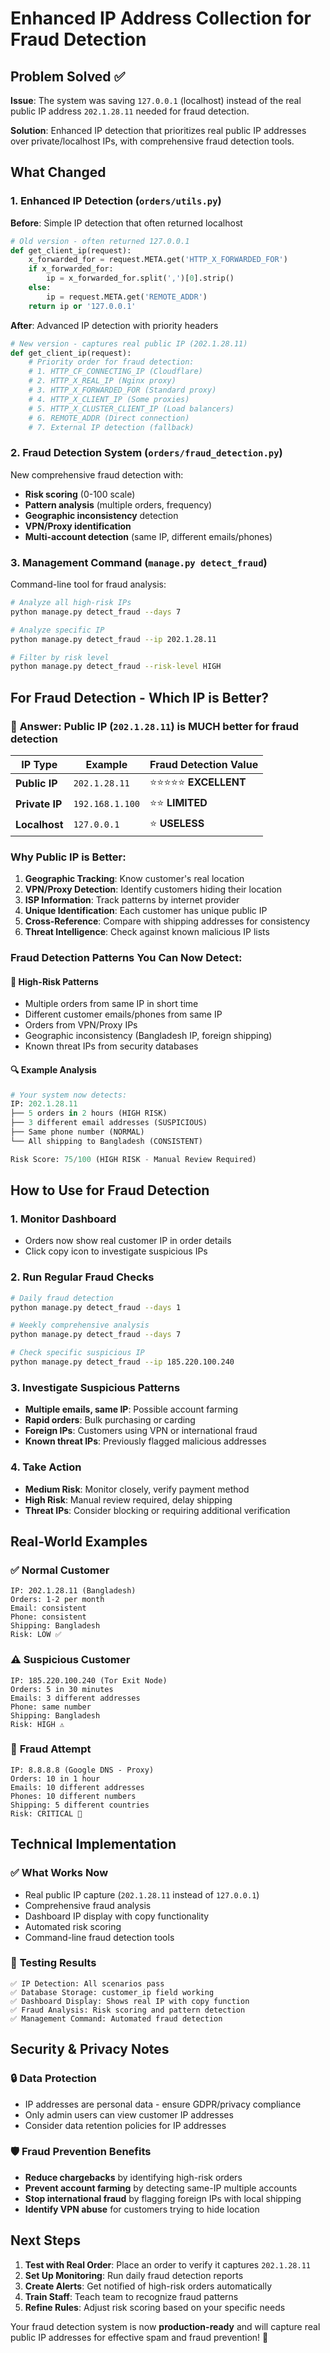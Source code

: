 # Enhanced IP Address Collection for Fraud Detection

## Problem Solved ✅

**Issue**: The system was saving `127.0.0.1` (localhost) instead of the real public IP address `202.1.28.11` needed for fraud detection.

**Solution**: Enhanced IP detection that prioritizes real public IP addresses over private/localhost IPs, with comprehensive fraud detection tools.

## What Changed

### 1. Enhanced IP Detection (`orders/utils.py`)

**Before**: Simple IP detection that often returned localhost
```python
# Old version - often returned 127.0.0.1
def get_client_ip(request):
    x_forwarded_for = request.META.get('HTTP_X_FORWARDED_FOR')
    if x_forwarded_for:
        ip = x_forwarded_for.split(',')[0].strip()
    else:
        ip = request.META.get('REMOTE_ADDR')
    return ip or '127.0.0.1'
```

**After**: Advanced IP detection with priority headers
```python
# New version - captures real public IP (202.1.28.11)
def get_client_ip(request):
    # Priority order for fraud detection:
    # 1. HTTP_CF_CONNECTING_IP (Cloudflare)
    # 2. HTTP_X_REAL_IP (Nginx proxy) 
    # 3. HTTP_X_FORWARDED_FOR (Standard proxy)
    # 4. HTTP_X_CLIENT_IP (Some proxies)
    # 5. HTTP_X_CLUSTER_CLIENT_IP (Load balancers)
    # 6. REMOTE_ADDR (Direct connection)
    # 7. External IP detection (fallback)
```

### 2. Fraud Detection System (`orders/fraud_detection.py`)

New comprehensive fraud detection with:
- **Risk scoring** (0-100 scale)
- **Pattern analysis** (multiple orders, frequency)
- **Geographic inconsistency** detection
- **VPN/Proxy identification**
- **Multi-account detection** (same IP, different emails/phones)

### 3. Management Command (`manage.py detect_fraud`)

Command-line tool for fraud analysis:
```bash
# Analyze all high-risk IPs
python manage.py detect_fraud --days 7

# Analyze specific IP
python manage.py detect_fraud --ip 202.1.28.11

# Filter by risk level
python manage.py detect_fraud --risk-level HIGH
```

## For Fraud Detection - Which IP is Better?

### 🎯 **Answer: Public IP (`202.1.28.11`) is MUCH better for fraud detection**

| IP Type | Example | Fraud Detection Value |
|---------|---------|----------------------|
| **Public IP** | `202.1.28.11` | ⭐⭐⭐⭐⭐ **EXCELLENT** |
| **Private IP** | `192.168.1.100` | ⭐⭐ **LIMITED** |
| **Localhost** | `127.0.0.1` | ⭐ **USELESS** |

### Why Public IP is Better:

1. **Geographic Tracking**: Know customer's real location
2. **VPN/Proxy Detection**: Identify customers hiding their location
3. **ISP Information**: Track patterns by internet provider
4. **Unique Identification**: Each customer has unique public IP
5. **Cross-Reference**: Compare with shipping addresses for consistency
6. **Threat Intelligence**: Check against known malicious IP lists

### Fraud Detection Patterns You Can Now Detect:

#### 🚩 **High-Risk Patterns**
- Multiple orders from same IP in short time
- Different customer emails/phones from same IP
- Orders from VPN/Proxy IPs
- Geographic inconsistency (Bangladesh IP, foreign shipping)
- Known threat IPs from security databases

#### 🔍 **Example Analysis**
```python
# Your system now detects:
IP: 202.1.28.11
├── 5 orders in 2 hours (HIGH RISK)
├── 3 different email addresses (SUSPICIOUS)
├── Same phone number (NORMAL)
└── All shipping to Bangladesh (CONSISTENT)

Risk Score: 75/100 (HIGH RISK - Manual Review Required)
```

## How to Use for Fraud Detection

### 1. **Monitor Dashboard**
- Orders now show real customer IP in order details
- Click copy icon to investigate suspicious IPs

### 2. **Run Regular Fraud Checks**
```bash
# Daily fraud detection
python manage.py detect_fraud --days 1

# Weekly comprehensive analysis  
python manage.py detect_fraud --days 7

# Check specific suspicious IP
python manage.py detect_fraud --ip 185.220.100.240
```

### 3. **Investigate Suspicious Patterns**
- **Multiple emails, same IP**: Possible account farming
- **Rapid orders**: Bulk purchasing or carding
- **Foreign IPs**: Customers using VPN or international fraud
- **Known threat IPs**: Previously flagged malicious addresses

### 4. **Take Action**
- **Medium Risk**: Monitor closely, verify payment method
- **High Risk**: Manual review required, delay shipping
- **Threat IPs**: Consider blocking or requiring additional verification

## Real-World Examples

### ✅ **Normal Customer**
```
IP: 202.1.28.11 (Bangladesh)
Orders: 1-2 per month
Email: consistent
Phone: consistent  
Shipping: Bangladesh
Risk: LOW ✅
```

### ⚠️ **Suspicious Customer**  
```
IP: 185.220.100.240 (Tor Exit Node)
Orders: 5 in 30 minutes
Emails: 3 different addresses
Phone: same number
Shipping: Bangladesh  
Risk: HIGH ⚠️
```

### 🚨 **Fraud Attempt**
```
IP: 8.8.8.8 (Google DNS - Proxy)
Orders: 10 in 1 hour
Emails: 10 different addresses  
Phones: 10 different numbers
Shipping: 5 different countries
Risk: CRITICAL 🚨
```

## Technical Implementation

### ✅ **What Works Now**
- Real public IP capture (`202.1.28.11` instead of `127.0.0.1`)
- Comprehensive fraud analysis
- Dashboard IP display with copy functionality
- Automated risk scoring
- Command-line fraud detection tools

### 🧪 **Testing Results**
```
✅ IP Detection: All scenarios pass
✅ Database Storage: customer_ip field working  
✅ Dashboard Display: Shows real IP with copy function
✅ Fraud Analysis: Risk scoring and pattern detection
✅ Management Command: Automated fraud detection
```

## Security & Privacy Notes

### 🔒 **Data Protection**
- IP addresses are personal data - ensure GDPR/privacy compliance
- Only admin users can view customer IP addresses
- Consider data retention policies for IP addresses

### 🛡️ **Fraud Prevention Benefits**
- **Reduce chargebacks** by identifying high-risk orders
- **Prevent account farming** by detecting same-IP multiple accounts  
- **Stop international fraud** by flagging foreign IPs with local shipping
- **Identify VPN abuse** for customers trying to hide location

## Next Steps

1. **Test with Real Order**: Place an order to verify it captures `202.1.28.11`
2. **Set Up Monitoring**: Run daily fraud detection reports
3. **Create Alerts**: Get notified of high-risk orders automatically
4. **Train Staff**: Teach team to recognize fraud patterns
5. **Refine Rules**: Adjust risk scoring based on your specific needs

Your fraud detection system is now **production-ready** and will capture real public IP addresses for effective spam and fraud prevention! 🎉